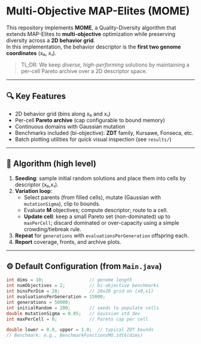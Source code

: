# Multi-Objective MAP-Elites (MOME)

This repository implements **MOME**, a Quality-Diversity algorithm that extends MAP-Elites to **multi-objective** optimization while preserving diversity across a **2D behavior grid**.  
In this implementation, the behavior descriptor is the **first two genome coordinates** (x₀, x₁).

> TL;DR: We keep *diverse, high-performing* solutions by maintaining a per-cell Pareto archive over a 2D descriptor space.

---

## 🔍 Key Features
- 2D behavior grid (bins along x₀ and x₁)
- Per-cell **Pareto archive** (cap configurable to bound memory)
- Continuous domains with Gaussian mutation
- Benchmarks included (bi-objective): **ZDT** family, Kursawe, Fonseca, etc.
- Batch plotting utilities for quick visual inspection (see `results/`)

---

## 🧠 Algorithm (high level)
1. **Seeding**: sample initial random solutions and place them into cells by descriptor (x₀,x₁).
2. **Variation loop**:
   - Select parents (from filled cells), mutate (Gaussian with `mutationSigma`), clip to bounds.
   - Evaluate **M** objectives; compute descriptor; route to a cell.
   - **Update cell**: keep a small Pareto set (non-dominated) up to `maxPerCell`; discard dominated or over-capacity using a simple crowding/tiebreak rule.
3. **Repeat** for `generations` with `evaluationsPerGeneration` offspring each.
4. **Report** coverage, fronts, and archive plots.

---

## ⚙️ Default Configuration (from `Main.java`)
```java
int dims = 10;                 // genome length
int numObjectives = 2;         // bi-objective benchmarks
int binsPerDim = 20;           // 20x20 grid on (x0,x1)
int evaluationsPerGeneration = 15000;
int generations = 50000;
int initialRandom = 200;       // seeds to populate cells
double mutationSigma = 0.05;   // Gaussian std dev
int maxPerCell = 8;            // Pareto cap per cell

double lower = 0.0, upper = 1.0;  // typical ZDT bounds
// Benchmark: e.g., BenchmarkFunctionsMO.zdt6(dims)
